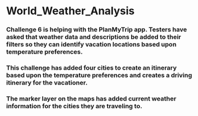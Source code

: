 # World_Weather_Analysis

### Challenge 6 is helping with the PlanMyTrip app. Testers have asked that weather data and descriptions be added to their filters so they can identify vacation locations based upon temperature preferences. 

### This challenge has added four cities to create an itinerary based upon the temperature preferences and creates a driving itinerary for the vacationer.

### The marker layer on the maps has added current weather information for the cities they are traveling to.
